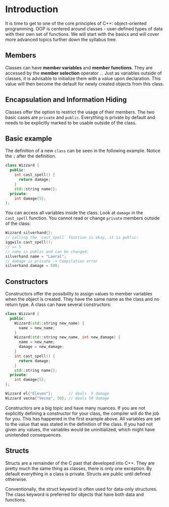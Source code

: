 # Introduction

It is time to get to one of the core principles of C++: object-oriented programming.
OOP is centered around classes - user-defined types of data with their own set of functions.
We will start with the basics and will cover more advanced topics further down the syllabus tree.

## Members

Classes can have **member variables** and **member functions**.
They are accessed by the **member selection** operator `.`.
Just as variables outside of classes, it is advisable to initialize them with a value upon declaration.
This value will then become the default for newly created objects from this class.

## Encapsulation and Information Hiding

Classes offer the option to restrict the usage of their members.
The two basic cases are `private` and `public`.
Everything is private by default and needs to be explicitly marked to be usable outside of the class.

## Basic example

The definition of a new `class` can be seen in the following example.
Notice the `;` after the definition.

```cpp
class Wizzard {
  public:
    int cast_spell() {
      return damage;
    }
    std::string name{};
  private:
    int damage{5};
};

```

You can access all variables inside the class.
Look at `damage` in the `cast_spell` function.
You cannot read or change `private`  members outside of the class:

```cpp
Wizzard silverhand{};
// calling the `cast_spell` function is okay, it is public:
iggwilv.cast_spell();
// => 5
// name is public and can be changed:
silverhand.name = "Laeral";
// damage is private -> Compilation error
silverhand.damage = 500; 
```

## Constructors

Constructors offer the possibility to assign values to member variables when the object is created.
They have the same name as the class and no return type.
A class can have several constructors:

```cpp
class Wizzard {
  public:
    Wizzard(std::string new_name) {
      name = new_name;
    }
    Wizzard(std::string new_name, int new_damage) {
      name = new_name;
      damage = new_damage;
    }
    int cast_spell() {
      return damage;
    }
    std::string name{};
  private:
    int damage{5};
};

Wizzard el{"Eleven"};       // deals  5 damage
Wizzard vecna{"Vecna", 50}; // deals 50 damage
```

Constructors are a big topic and have many nuances.
If you are not explicitly defining a constructor for your class, the compiler will do the job for you.
This has happened in the first example above.
All variables are set to the value that was stated in the definition of the class.
If you had not given any values, the variables would be uninitialized, which might have unintended consequences.

## Structs

Structs are a remainder of the C past that developed into C++.
They are pretty much the same thing as classes, there is only one exception.
By default everything in a class is private. Structs are public until defined otherwise.

Conventionally, the struct keyword is often used for data-only structures.
The class keyword is preferred for objects that have both data and functions.